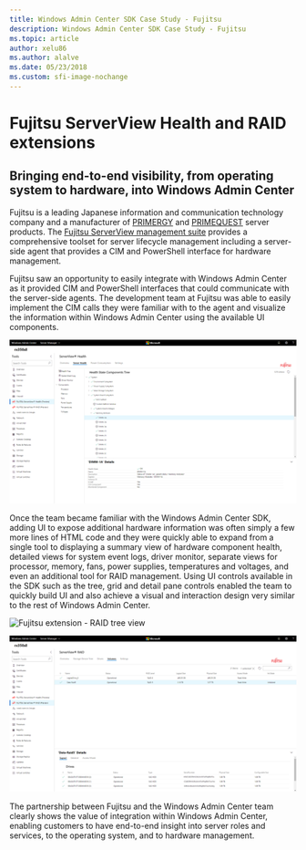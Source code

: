 ```yaml
---
title: Windows Admin Center SDK Case Study - Fujitsu
description: Windows Admin Center SDK Case Study - Fujitsu
ms.topic: article
author: xelu86
ms.author: alalve
ms.date: 05/23/2018
ms.custom: sfi-image-nochange
---
```

# Fujitsu ServerView Health and RAID extensions

## Bringing end-to-end visibility, from operating system to hardware, into Windows Admin Center

Fujitsu is a leading Japanese information and communication technology company and a manufacturer of [PRIMERGY](http://www.fujitsu.com/fts/products/computing/servers/primergy/) and [PRIMEQUEST](http://www.fujitsu.com/fts/products/computing/servers/mission-critical/) server products. The [Fujitsu ServerView management suite](http://www.fujitsu.com/fts/products/computing/servers/primergy/management/) provides a comprehensive toolset for server lifecycle management including a server-side agent that provides a CIM and PowerShell interface for hardware management.

Fujitsu saw an opportunity to easily integrate with Windows Admin Center as it provided CIM and PowerShell interfaces that could communicate with the server-side agents. The development team at Fujitsu was able to easily implement the CIM calls they were familiar with to the agent and visualize the information within Windows Admin Center using the available UI components.

![Fujitsu extension - Health tree view](../../media/extend-case-study-fujitsu/health-tree.png)

Once the team became familiar with the Windows Admin Center SDK, adding UI to expose additional hardware information was often simply a few more lines of HTML code and they were quickly able to expand from a single tool to displaying a summary view of hardware component health, detailed views for system event logs, driver monitor, separate views for processor, memory, fans, power supplies, temperatures and voltages, and even an additional tool for RAID management. Using UI controls available in the SDK such as the tree, grid and detail pane controls enabled the team to quickly build UI and also achieve a visual and interaction design very similar to the rest of Windows Admin Center.

![Fujitsu extension - RAID tree view](../../media/extend-case-study-fujitsu/raid-tree.png)

![Fujitsu extension - RAID volumes view](../../media/extend-case-study-fujitsu/raid-volumes.png)

The partnership between Fujitsu and the Windows Admin Center team clearly shows the value of integration within Windows Admin Center, enabling customers to have end-to-end insight into server roles and services, to the operating system, and to hardware management.
